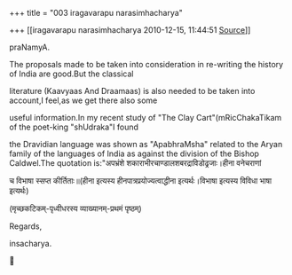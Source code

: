 +++
title = "003 iragavarapu narasimhacharya"

+++
[[iragavarapu narasimhacharya	2010-12-15, 11:44:51 [Source](https://groups.google.com/g/bvparishat/c/GNxqMmjgz_w)]]



praNamyA.

The proposals made to be taken into consideration in re-writing the history of India are good.But the classical

literature (Kaavyaas And Draamaas) is also needed to be taken into account,I feel,as we get there also some

useful information.In my recent study of "The Clay Cart"(mRicChakaTikam of the poet-king "shUdraka"I found

the Dravidian language was shown as "ApabhraMsha" related to the Aryan family of the languages of India as against the division of the Bishop Caldwel.The quotation is:"अपभ्रंशे शकाराभीरचाण्डालशबरद्राविडोढ्रजाः।हीना वनेचराणां

च विभाषा स्सप्त कीर्तिताः॥(हीना इत्यस्य हीनपात्रप्रयोज्यत्वाद्धीना इत्यर्थः।विभाषा इत्यस्य विविधा भाषा इत्यर्थः)

(मृच्छकटिकम्-पृध्वीधरस्य व्याख्यानम्-प्रथमं पृष्ठम्)

Regards,

insacharya.  



